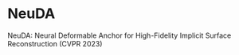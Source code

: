 # NeuDA
NeuDA: Neural Deformable Anchor for High-Fidelity Implicit Surface Reconstruction (CVPR 2023)
